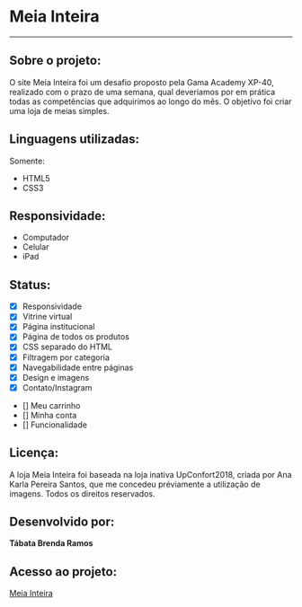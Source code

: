 # Meia Inteira

---

## Sobre o projeto:

O site Meia Inteira foi um desafio proposto pela Gama Academy XP-40, realizado com o prazo de uma semana, qual deveriamos por em prática todas as competências que adquirimos ao longo do mês. O objetivo foi criar uma loja de meias simples.

## Linguagens utilizadas:

Somente:
- HTML5
- CSS3

## Responsividade:

- Computador
- Celular
- iPad

## Status:

- [x] Responsividade
- [x] Vitrine virtual
- [x] Página institucional
- [x] Página de todos os produtos
- [x] CSS separado do HTML
- [x] Filtragem por categoria
- [x] Navegabilidade entre páginas
- [x] Design e imagens
- [x] Contato/Instagram
- [] Meu carrinho
- [] Minha conta
- [] Funcionalidade

## Licença:

A loja Meia Inteira foi baseada na loja inativa UpConfort2018, criada por Ana Karla Pereira Santos, que me concedeu préviamente a utilização de imagens. Todos os direitos reservados.

## Desenvolvido por:

__Tábata Brenda Ramos__

## Acesso ao projeto:

[Meia Inteira](https://tabataramos.github.io/meia-inteira/)
